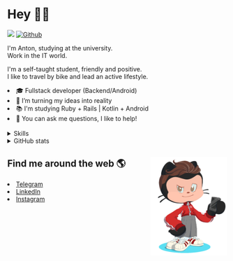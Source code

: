 # Hey 👋🏻 

![](https://komarev.com/ghpvc/?username=your-github-HarshBarash&color=grey) [![Github](https://img.shields.io/github/followers/HarshBarash?label=Follow&style=social)](https://github.com/HarshBarash)

I'm Anton, studying at the university. <br/>
Work in the IT world. 

I'm a self-taught student, friendly and positive. <br />
I like to travel by bike and lead an active lifestyle.

   <li>🎓 Fullstack developer (Backend/Android) </li>
   <li>🎯 I’m turning my ideas into reality </li>
   <li>📚 I'm studying Ruby + Rails | Kotlin + Android </li>
   <li>💬 You can ask me questions, I like to help! </li>

<br/>


<details>
    <summary> Skills </summary>
   <p>
      <br/>
      <img src="https://img.shields.io/badge/Ruby_on_Rails-CC0000?style=for-the-badge&logo=ruby-on-            rails&logoColor=white" />
      <img src="https://img.shields.io/badge/Ruby-CC342D?style=for-the-badge&logo=ruby&logoColor=white" />
      <img src="https://img.shields.io/badge/Bootstrap-563D7C?style=for-the-badge&logo=bootstrap&logoColor=white" />
      <img src="https://img.shields.io/badge/PostgreSQL-316192?style=for-the-badge&logo=postgresql&logoColor=white" />
      <img src="https://img.shields.io/badge/SQLite-07405E?style=for-the-badge&logo=sqlite&logoColor=white" />
      <img src="https://img.shields.io/badge/Heroku-430098?style=for-the-badge&logo=heroku&logoColor=white"/>
      <img src="https://img.shields.io/badge/GitHub-100000?style=for-the-badge&logo=github&logoColor=white" />
      <br/>
      <img src="https://img.shields.io/badge/Android-3DDC84?style=for-the-badge&logo=android&logoColor=white" />
      <img src="https://img.shields.io/badge/Kotlin-0095D5?&style=for-the-badge&logo=kotlin&logoColor=white" />
      <img src="https://img.shields.io/badge/Java-ED8B00?style=for-the-badge&logo=java&logoColor=white" />
      <img src="https://img.shields.io/badge/Figma-F24E1E?style=for-the-badge&logo=figma&logoColor=white" />
      <img src="https://img.shields.io/badge/firebase-ffca28?style=for-the-badge&logo=firebase&logoColor=black" />
      <img src="https://img.shields.io/badge/Python-FFD43B?style=for-the-badge&logo=python&logoColor=darkgreen" />
      <img src="https://img.shields.io/badge/Trello-0052CC?style=for-the-badge&logo=trello&logoColor=white" />
      <img src="https://img.shields.io/badge/Ubuntu-E95420?style=for-the-badge&logo=ubuntu&logoColor=white" />

   </details>


<details>
    <summary> GitHub stats</summary>
    <br />
   
<!--START_SECTION:waka-->
**🐱 My GitHub Data** 

> 🏆 152 Contributions in the Year 2022
 > 
> 📦 286.3 kB Used in GitHub's Storage 
 > 
> 🚫 Not Opted to Hire
 > 
> 📜 18 Public Repositories 
 > 
> 🔑 21 Private Repositories  
 > 
**I'm an Early 🐤** 

```text
🌞 Morning    111 commits    █████░░░░░░░░░░░░░░░░░░░░   20.52% 
🌆 Daytime    167 commits    ███████░░░░░░░░░░░░░░░░░░   30.87% 
🌃 Evening    233 commits    ██████████░░░░░░░░░░░░░░░   43.07% 
🌙 Night      30 commits     █░░░░░░░░░░░░░░░░░░░░░░░░   5.55%

```
📅 **I'm Most Productive on Friday** 

```text
Monday       53 commits     ██░░░░░░░░░░░░░░░░░░░░░░░   9.8% 
Tuesday      85 commits     ████░░░░░░░░░░░░░░░░░░░░░   15.71% 
Wednesday    69 commits     ███░░░░░░░░░░░░░░░░░░░░░░   12.75% 
Thursday     55 commits     ██░░░░░░░░░░░░░░░░░░░░░░░   10.17% 
Friday       121 commits    █████░░░░░░░░░░░░░░░░░░░░   22.37% 
Saturday     84 commits     ████░░░░░░░░░░░░░░░░░░░░░   15.53% 
Sunday       74 commits     ███░░░░░░░░░░░░░░░░░░░░░░   13.68%

```


📊 **This Week I Spent My Time On** 

```text
⌚︎ Time Zone: Europe/Moscow

💬 Programming Languages: 
Ruby                     14 hrs 17 mins      ████████████░░░░░░░░░░░░░   48.75% 
Kotlin                   4 hrs 3 mins        ███░░░░░░░░░░░░░░░░░░░░░░   13.87% 
ERB                      3 hrs 55 mins       ███░░░░░░░░░░░░░░░░░░░░░░   13.4% 
SCSS                     1 hr 59 mins        █░░░░░░░░░░░░░░░░░░░░░░░░   6.8% 
YAML                     1 hr 43 mins        █░░░░░░░░░░░░░░░░░░░░░░░░   5.86%

🔥 Editors: 
RubyMine                 24 hrs 39 mins      █████████████████████░░░░   84.12% 
Android Studio           4 hrs 39 mins       ████░░░░░░░░░░░░░░░░░░░░░   15.88%

💻 Operating System: 
Linux                    29 hrs 18 mins      █████████████████████████   100.0%

```

**I Mostly Code in Ruby** 

```text
Ruby                     14 repos            █████████░░░░░░░░░░░░░░░░   37.84% 
Kotlin                   10 repos            ██████░░░░░░░░░░░░░░░░░░░   27.03% 
Java                     7 repos             ████░░░░░░░░░░░░░░░░░░░░░   18.92% 
JavaScript               4 repos             ██░░░░░░░░░░░░░░░░░░░░░░░   10.81% 
Python                   2 repos             █░░░░░░░░░░░░░░░░░░░░░░░░   5.41%

```



 Last Updated on 26/01/2022 16:14:55 UTC
<!--END_SECTION:waka-->
   
<!--    <p align="center">
        <img src="https://github-profile-trophy.vercel.app/?username=HarshBarash&theme=darkhub&margin-w=15" alt="Trophies GitHub" />
    </p>
 -->
   
</details>

## Find me around the web 🌎 <a href="https://github.com//HarshBarash"><img align="right" width="175" height="225" src="https://github.com/HarshBarash/HarshBarash/blob/master/app/assets/images/antonbaranov.png"></a>
<li> <a href="https://t.me/HarshBarash"> Telegram </a> </li>
<li> <a href="https://linkedin.com/in/HarshBarash"> LinkedIn </a> </li>
<li> <a href="https://www.instagram.com/harsh.barash/"> Instagram </a> </li>
